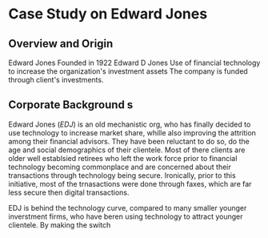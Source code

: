 # **Case Study on Edward Jones**
## Overview and Origin
Edward Jones
Founded in 1922
Edward D Jones
Use of financial technology to increase the organization's investment assets 
The company is funded through client's investments.


## Corporate Background s
Edward Jones (*EDJ*) is an old mechanistic org, who has finally decided to use technology to increase market share, whille also improving the  attrition among their financial advisors. They have  been reluctant to do so, do the age and social demographics of their clientele. Most of there clients are older well establsied retirees who left the work force prior to financial technology becoming commonplace and are concerned about their transactions through technology being secure. Ironically, prior to this initiative, most of the trnasactions were done through faxes, which are far less secure then digital transactions.

EDJ is behind the technology curve, compared to many smaller younger inverstment firms, who have beren using technology to attract younger clientele. By making the switch 


